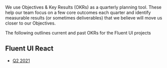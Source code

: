 We use Objectives & Key Results (OKRs) as a quarterly planning tool. These help our team focus on a few core outcomes each quarter and identify measurable results (or sometimes deliverables) that we believe will move us closer to our Objectives.

The following outlines current and past OKRs for the Fluent UI projects

## Fluent UI React

- [Q2 2021](Fluent-UI-React-OKRs-Q2-2021)
